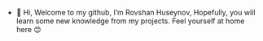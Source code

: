 - 👋 Hi, Welcome to my github, I’m Rovshan Huseynov, Hopefully, you will learn some new knowledge from my projects. Feel yourself at home here 😊
